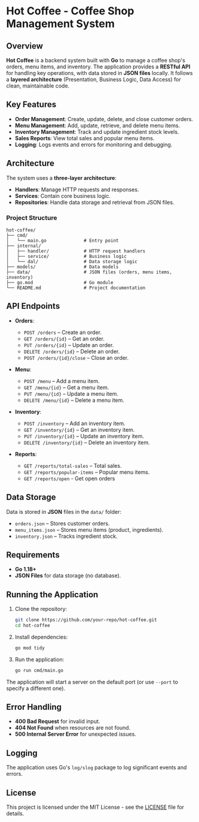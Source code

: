 # Hot Coffee - Coffee Shop Management System

## Overview

**Hot Coffee** is a backend system built with **Go** to manage a coffee shop's orders, menu items, and inventory. The application provides a **RESTful API** for handling key operations, with data stored in **JSON files** locally. It follows a **layered architecture** (Presentation, Business Logic, Data Access) for clean, maintainable code.

## Key Features

- **Order Management**: Create, update, delete, and close customer orders.
- **Menu Management**: Add, update, retrieve, and delete menu items.
- **Inventory Management**: Track and update ingredient stock levels.
- **Sales Reports**: View total sales and popular menu items.
- **Logging**: Logs events and errors for monitoring and debugging.

## Architecture

The system uses a **three-layer architecture**:
- **Handlers**: Manage HTTP requests and responses.
- **Services**: Contain core business logic.
- **Repositories**: Handle data storage and retrieval from JSON files.

### Project Structure

```
hot-coffee/
├── cmd/
│   └── main.go              # Entry point
├── internal/
│   ├── handler/             # HTTP request handlers
│   ├── service/             # Business logic
│   └── dal/                 # Data storage logic
├── models/                  # Data models
├── data/                    # JSON files (orders, menu items, inventory)
├── go.mod                   # Go module
└── README.md                # Project documentation
```

## API Endpoints

- **Orders**: 
  - `POST /orders` – Create an order.
  - `GET /orders/{id}` – Get an order.
  - `PUT /orders/{id}` – Update an order.
  - `DELETE /orders/{id}` – Delete an order.
  - `POST /orders/{id}/close` – Close an order.

- **Menu**: 
  - `POST /menu` – Add a menu item.
  - `GET /menu/{id}` – Get a menu item.
  - `PUT /menu/{id}` – Update a menu item.
  - `DELETE /menu/{id}` – Delete a menu item.

- **Inventory**: 
  - `POST /inventory` – Add an inventory item.
  - `GET /inventory/{id}` – Get an inventory item.
  - `PUT /inventory/{id}` – Update an inventory item.
  - `DELETE /inventory/{id}` – Delete an inventory item.

- **Reports**:
  - `GET /reports/total-sales` – Total sales.
  - `GET /reports/popular-items` – Popular menu items.
  - `GET /reports/open` - Get open orders

## Data Storage

Data is stored in **JSON** files in the `data/` folder:

- `orders.json` – Stores customer orders.
- `menu_items.json` – Stores menu items (product, ingredients).
- `inventory.json` – Tracks ingredient stock.

## Requirements

- **Go 1.18+**
- **JSON Files** for data storage (no database).

## Running the Application

1. Clone the repository:
   ```bash
   git clone https://github.com/your-repo/hot-coffee.git
   cd hot-coffee
   ```

2. Install dependencies:
   ```bash
   go mod tidy
   ```

3. Run the application:
   ```bash
   go run cmd/main.go
   ```

The application will start a server on the default port (or use `--port` to specify a different one).

## Error Handling

- **400 Bad Request** for invalid input.
- **404 Not Found** when resources are not found.
- **500 Internal Server Error** for unexpected issues.

## Logging

The application uses Go's `log/slog` package to log significant events and errors.

## License

This project is licensed under the MIT License - see the [LICENSE](LICENSE) file for details.

